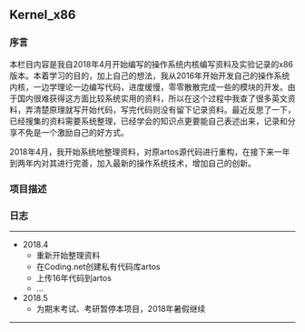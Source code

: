 ## Kernel_x86

### 序言
本栏目内容是我自2018年4月开始编写的操作系统内核编写资料及实验记录的x86版本。本着学习的目的，加上自己的想法，我从2016年开始开发自己的操作系统内核，一边学理论一边编写代码，进度缓慢，零零散散完成一些的模块的开发。由于国内很难获得这方面比较系统实用的资料，所以在这个过程中我查了很多英文资料，弄清楚原理就写开始代码，写完代码则没有留下记录资料。最近反思了一下，已经搜集的资料需要系统整理，已经学会的知识点更要能自己表述出来，记录和分享不免是一个激励自己的好方式。

2018年4月，我开始系统地整理资料，对原artos源代码进行重构，在接下来一年到两年内对其进行完善，加入最新的操作系统技术，增加自己的创新。

### 项目描述

### 日志
---
- 2018.4
    - 重新开始整理资料
    - 在Coding.net创建私有代码库artos
    - 上传16年代码到artos
    - ...
- 2018.5
    - 为期末考试、考研暂停本项目，2018年暑假继续
---